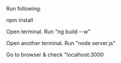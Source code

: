 Run following:

npm install



Open terminal. Run "ng build --w"


Open another terminal. Run "node server.js"



Go to browser & check "localhost:3000